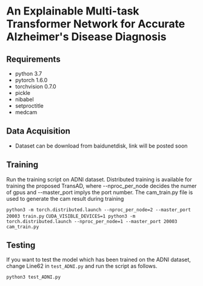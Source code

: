 # An Explainable Multi-task Transformer Network for Accurate Alzheimer's Disease Diagnosis
## Requirements
- python 3.7
- pytorch 1.6.0
- torchvision 0.7.0
- pickle
- nibabel
- setproctitle
- medcam

## Data Acquisition
- Dataset can be download from baidunetdisk, link will be posted soon

## Training
Run the training script on ADNI dataset. Distributed training is available for training the proposed TransAD, where --nproc_per_node decides the numer of gpus and --master_port implys the port number.
The cam_train.py file is used to generate the cam result during training

`python3 -m torch.distributed.launch --nproc_per_node=2 --master_port 20003 train.py`
`CUDA_VISIBLE_DEVICES=1 python3 -m torch.distributed.launch --nproc_per_node=1 --master_port 20003 cam_train.py`

## Testing 
If you want to test the model which has been trained on the ADNI dataset, change Line62 in `test_ADNI.py` and run the script as follows.

`python3 test_ADNI.py`


